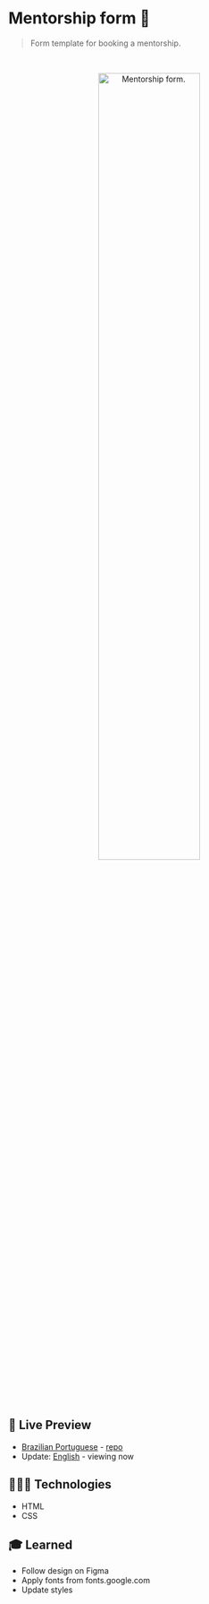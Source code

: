 # Mentorship form 📝

> Form template for booking a mentorship.

<br>

<p align="center">
  <img alt="Mentorship form." src="https://drive.google.com/uc?id=1MMwZXe82E_aw9L05xafSSprcOFJRxpUw" width="60%" />
</p>

<br>

## 📝 Live Preview 

- [Brazilian Portuguese](https://diegommagno.com/github/rocketseat/explorer/stage-03/create-your-event-form/pt-br/) - [repo](https://github.com/diegommagno/rocketseat/tree/main/explorer/stage-03/create-your-event-form/pt-br)
- Update: [English](https://diegommagno.com/github/rocketseat/explorer/stage-03/create-your-event-form/en/) - viewing now


## 🧑🏻‍💻 Technologies

- HTML
- CSS

## 🎓 Learned

- Follow design on Figma
- Apply fonts from fonts.google.com
- Update styles